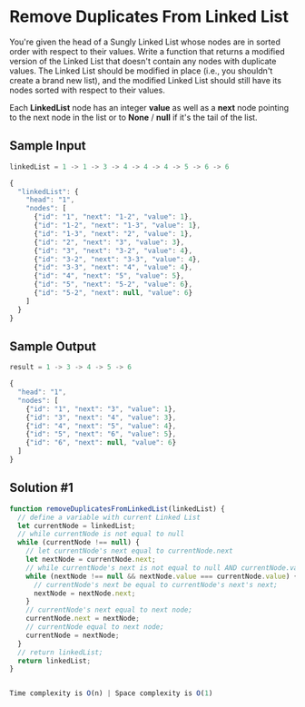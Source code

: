 # Remove Duplicates From Linked List

You're given the head of a Sungly Linked List whose nodes are in sorted order with respect to their values. Write a function that returns a modified version of the Linked List that doesn't contain any nodes with duplicate values. The Linked List should be modified in place (i.e., you shouldn't create a brand new list), and the modified Linked List should still have its nodes sorted with respect to their values.

Each **LinkedList** node has an integer **value** as well as a **next** node pointing to the next node in the list or to **None** / **null** if it's the tail of the list.

## Sample Input

```js
linkedList = 1 -> 1 -> 3 -> 4 -> 4 -> 4 -> 5 -> 6 -> 6

{
  "linkedList": {
    "head": "1",
    "nodes": [
      {"id": "1", "next": "1-2", "value": 1},
      {"id": "1-2", "next": "1-3", "value": 1},
      {"id": "1-3", "next": "2", "value": 1},
      {"id": "2", "next": "3", "value": 3},
      {"id": "3", "next": "3-2", "value": 4},
      {"id": "3-2", "next": "3-3", "value": 4},
      {"id": "3-3", "next": "4", "value": 4},
      {"id": "4", "next": "5", "value": 5},
      {"id": "5", "next": "5-2", "value": 6},
      {"id": "5-2", "next": null, "value": 6}
    ]
  }
}
```

## Sample Output

```js
result = 1 -> 3 -> 4 -> 5 -> 6

{
  "head": "1",
  "nodes": [
    {"id": "1", "next": "3", "value": 1},
    {"id": "3", "next": "4", "value": 3},
    {"id": "4", "next": "5", "value": 4},
    {"id": "5", "next": "6", "value": 5},
    {"id": "6", "next": null, "value": 6}
  ]
}

```

## Solution #1

```js
function removeDuplicatesFromLinkedList(linkedList) {
  // define a variable with current Linked List
  let currentNode = linkedList;
  // while currentNode is not equal to null
  while (currentNode !== null) {
    // let currentNode's next equal to currentNode.next
    let nextNode = currentNode.next;
    // while currentNode's next is not equal to null AND currentNode.value is equal to currentNode's next
    while (nextNode !== null && nextNode.value === currentNode.value) {
      // currentNode's next be equal to currentNode's next's next;
      nextNode = nextNode.next;
    }
    // currentNode's next equal to next node;
    currentNode.next = nextNode;
    // currentNode equal to next node;
    currentNode = nextNode;
  }
  // return linkedList;
  return linkedList;
}


Time complexity is O(n) | Space complexity is O(1)
```
